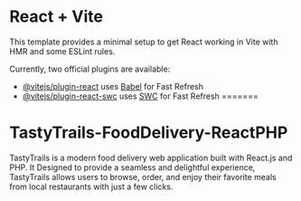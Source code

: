 # React + Vite

This template provides a minimal setup to get React working in Vite with HMR and some ESLint rules.

Currently, two official plugins are available:

- [@vitejs/plugin-react](https://github.com/vitejs/vite-plugin-react/blob/main/packages/plugin-react/README.md) uses [Babel](https://babeljs.io/) for Fast Refresh
- [@vitejs/plugin-react-swc](https://github.com/vitejs/vite-plugin-react-swc) uses [SWC](https://swc.rs/) for Fast Refresh
=======
# TastyTrails-FoodDelivery-ReactPHP
TastyTrails is a modern food delivery web application built with React.js and PHP. It Designed to provide a seamless and delightful experience, TastyTrails allows users to browse, order, and enjoy their favorite meals from local restaurants with just a few clicks.
